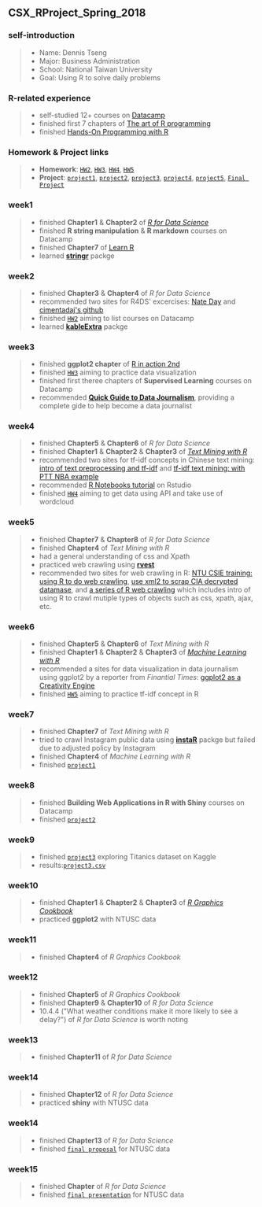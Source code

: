 ## CSX_RProject_Spring_2018
### self-introduction
> * Name: Dennis Tseng
> * Major: Business Administration
> * School: National Taiwan University
> * Goal: Using R to solve daily problems

### R-related experience
> * self-studied 12+ courses on [Datacamp](https://www.datacamp.com)
> * finished first 7 chapters of [The art of R programming](http://diytranscriptomics.com/Reading/files/The%20Art%20of%20R%20Programming.pdf)
> * finished [Hands-On Programming with R](http://shop.oreilly.com/product/0636920028574.do)

### Homework & Project links
> * **Homework**: [`HW2`](https://dennishi0925.github.io/CSX_RProject_Spring_2018/week2/HW2.html), [`HW3`](https://dennishi0925.github.io/CSX_RProject_Spring_2018/week3/HW3.html), [`HW4`](https://dennishi0925.github.io/CSX_RProject_Spring_2018/week4/HW4.html), [`HW5`](https://dennishi0925.github.io/CSX_RProject_Spring_2018/week5/HW5.html)
> * **Project**: [`project1`](
https://dennishi0925.github.io/CSX_RProject_Spring_2018/project1/project01.html), [`project2`](https://docs.google.com/presentation/d/1VWUVwEL3ItNMLSffdv3-53xGA-xP0vYW7hlBx3MF0u8/edit#slide=id.p), [`project3`](https://dennishi0925.github.io/CSX_RProject_Spring_2018/week9/HW9.html), [`project4`](https://dennishi0925.github.io/CSX_RProject_Spring_2018/project4/project04.html), [`project5`](https://dennishi0925.github.io/CSX_RProject_Spring_2018/project5/project05.html), [`Final Project`](https://dennishi0925.github.io/CSX_2018_final/index.html)
### week1
> * finished **Chapter1** & **Chapter2** of [*R for Data Science*](http://r4ds.had.co.nz)
> * finished **R string manipulation** & **R markdown** courses on Datacamp
> * finished **Chapter7** of [Learn R](http://shop.oreilly.com/product/0636920028352.do)
> * learned [**stringr**](https://www.rdocumentation.org/packages/stringr/versions/1.1.0) packge

### week2
> * finished **Chapter3** & **Chapter4** of *R for Data Science*
> * recommended two sites for R4DS' excercises: [Nate Day](https://www.nateday.me/r4ds_exercises.html) and [cimentadaj's github](https://github.com/cimentadaj/R4DS-Solutions/)
> * finished [`HW2`](https://dennishi0925.github.io/CSX_RProject_Spring_2018/week2/HW2.html) aiming to list courses on Datacamp
> * learned [**kableExtra**](https://www.rdocumentation.org/packages/kableExtra/versions/0.7.0) packge

### week3
> * finished **ggplot2 chapter** of [R in action 2nd](http://kek.ksu.ru/eos/DataMining/1379968983.pdf)
> * finished [`HW3`](https://dennishi0925.github.io/CSX_RProject_Spring_2018/week3/HW3.html) aiming to practice data visualization
> * finished first theree chapters of **Supervised Learning** courses on Datacamp
> * recommended **[Quick Guide to Data Journalism](https://www.datacamp.com/community/blog/data-journalism-guide-tools)**, providing a complete gide to help become a data journalist

### week4
> * finished **Chapter5** & **Chapter6** of *R for Data Science*
> * finished **Chapter1** & **Chapter2** & **Chapter3** of [*Text Mining with R*](https://www.tidytextmining.com/)
> * recommended two sites for tf-idf concepts in Chinese text mining: [intro of text preprocessing and tf-idf](http://www.cc.ntu.edu.tw/chinese/epaper/0031/20141220_3103.html) and [tf-idf text mining: with PTT NBA example](https://medium.com/@danjtchen/tf-idf-%E6%96%87%E5%AD%97%E6%8E%A2%E5%8B%98-%E4%BB%A5nba-ptt%E9%84%89%E6%B0%91%E5%9B%9E%E6%96%87%E7%82%BA%E4%BE%8B-26a898b900be)
> * recommended [R Notebooks tutorial](https://rmarkdown.rstudio.com/r_notebooks.htm) on Rstudio
> * finished [`HW4`](https://dennishi0925.github.io/CSX_RProject_Spring_2018/week4/HW4.html) aiming to get data using API and take use of wordcloud

### week5
> * finished **Chapter7** & **Chapter8** of *R for Data Science*
> * finished **Chapter4** of *Text Mining with R*
> * had a general understanding of css and Xpath
> * practiced web crawling using [**rvest**](https://github.com/hadley/rvest)
> * recommended two sites for web crawling in R: [NTU CSIE training: using R to do web crawling](https://github.com/yaojenkuo/r-crawler), [use xml2 to scrap CIA decrypted datamase](https://rpubs.com/skydome20/R-Note13-Web-Crawler-on-CIA-CREST-by-xml2), and [a series of R web crawling](https://ask.hellobi.com/blog/louwill12/9672) which includes intro of using R to crawl mutiple types of objects such as css, xpath, ajax, etc.

### week6
> * finished **Chapter5** & **Chapter6**  of *Text Mining with R*
> * finished **Chapter1** & **Chapter2** & **Chapter3** of [*Machine Learning with R*](https://the-eye.eu/public/Books/Programming/Machine%20Learning%20with%20R%20-%20Second%20Edition%20%5BeBook%5D.pdf)
> * recommended a sites for data visualization in data journalism using ggplot2 by a reporter from *Finantial Times*: [ggplot2 as a Creativity Engine](http://johnburnmurdoch.github.io/slides/r-ggplot/#/)
> * finished [`HW5`](https://dennishi0925.github.io/CSX_RProject_Spring_2018/week5/HW5.html) aiming to practice tf-idf concept in R

### week7
> * finished **Chapter7**  of *Text Mining with R*
> * tried to crawl Instagram public data using [**instaR**](https://www.rdocumentation.org/packages/instaR/versions/0.2.4) packge but failed due to adjusted policy by Instagram
> * finished **Chapter4** of *Machine Learning with R*
> * finished [`project1`](
https://dennishi0925.github.io/CSX_RProject_Spring_2018/project1/project01.html)

### week8
> * finished **Building Web Applications in R with Shiny** courses on Datacamp
> * finished [`project2`](https://docs.google.com/presentation/d/1VWUVwEL3ItNMLSffdv3-53xGA-xP0vYW7hlBx3MF0u8/edit#slide=id.p)

### week9
> * finished [`project3`](https://dennishi0925.github.io/CSX_RProject_Spring_2018/week9/HW9.html) exploring Titanics dataset on Kaggle
> * results:[`project3.csv`](https://github.com/Dennishi0925/CSX_RProject_Spring_2018/blob/master/week9/titanic_prediction.csv)

### week10
> * finished **Chapter1** & **Chapter2** & **Chapter3** of [*R Graphics Cookbook*](http://www.cookbook-r.com/Graphs/)
> * practiced **ggplot2** with NTUSC data

### week11
> * finished **Chapter4** of *R Graphics Cookbook*

### week12
> * finished **Chapter5** of *R Graphics Cookbook*
> * finished **Chapter9** & **Chapter10** of *R for Data Science*
> * 10.4.4 ("What weather conditions make it more likely to see a delay?") of *R for Data Science* is worth noting

### week13
> * finished **Chapter11** of *R for Data Science*

### week14
> * finished **Chapter12** of *R for Data Science*
> * practiced **shiny** with NTUSC data

### week14
> * finished **Chapter13** of *R for Data Science*
> * finished [`final proposal`](https://drive.google.com/open?id=1wLcZlZeyISDsWmdkr50tT1z5UmRNJx2h)
 for NTUSC data
 
 ### week15
> * finished **Chapter** of *R for Data Science*
> * finished [`final presentation`](https://drive.google.com/open?id=1FJdYLb8Z0pno8GqUE3e79dVPILzaJ0q-)
 for NTUSC data
